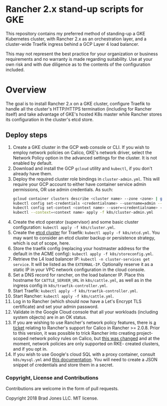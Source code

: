 # Rancher 2.x stand-up scripts for GKE

This repository contains my preferred method of standing-up
a GKE Kubernetes cluster, with Rancher 2.x as an orchestration
layer, and a cluster-wide Traefik ingress behind a GCP Layer 4
load balancer.

This may not represent the best practice for your organization
or business requirements and no warranty is made regarding
suitability. Use at your own risk and with due diligence as to
the contents of the configuration included.

# Overview

The goal is to install Rancher 2.x on a GKE cluster, configure
Traefik to handle all the cluster's HTTP/HTTPS termination
(including for Rancher itself) and take advantage of GKE's hosted
K8s master while Rancher stores its configuration in the cluster's
etcd store.

## Deploy steps

1. Create a GKE cluster in the GCP web console or CLI. If you
    wish to employ network policies on Calico, GKE's network
    driver, select the Network Policy option in the advanced
    settings for the cluster. It is not enabled by default.
1. Download and install the GCP `gcloud` utility and `kubectl`,
    if you don't already have them.
1. Deploy the required cluster role bindings in `cluster-admin.yml`.
    This will require your GCP account to either have container
    service admin permissions, OR use admin credentials.
    As such:
    ```bash
    gcloud container clusters describe <cluster name> --zone <zone> | grep password
    kubectl config set-credentials <credentialname> --username=admin --password=<password from above>
    kubectl config set-context <context name> --user=<credentialname> --cluster=<full GKE cluster name>
    kubectl --context=<context name> apply -f k8s/cluster-admin.yml
    ```
1. Create the etcd operator (supervisor) and some basic cluster
    configuration: `kubectl apply -f k8s/cluster.yml`.
1. Create the [etcd cluster](https://docs.traefik.io/user-guide/kv-config/)
    for Traefik: `kubectl apply -f k8s/etcd.yml`.
    You may want to consider an etcd cluster backup or persistence
    strategy, which is out of scope, here.
1. Store the traefik config (replacing your hostmaster address
    for the default in the ACME config):
    `kubectl apply -f k8s/storeconfig.yml`.
1. Retrieve the L4 load balancer IP: `kubectl -n cluster-services get service`.
    It will be listed as the `EXTERNAL-IP`. Optionally reserve it
    as a static IP in your VPC network configuration in the cloud
    console.
1. Set a DNS record for rancher, on the load balancer IP. Place
    this hostname for `CATTLE_SERVER_URL` in `k8s/cattle.yml`,
    as well as in the ingress config in `k8s/traefik-controller.yml`.
1. Start Traefik: `kubectl apply -f k8s/traefik-controller.yml`.
1. Start Rancher: `kubectl apply -f k8s/cattle.yml`.
1. Log in to Rancher (which should now have a Let's Encrypt TLS
    certificate) and set your admin password.
1. Validate in the Google Cloud console that all your workloads
    (including system objects) are in an OK status.
1. If you are wishing to use Rancher's network policy features,
    there is [a ticket](https://github.com/rancher/rancher/issues/14085)
    relating to Rancher's support for Calico in Rancher >= 2.0.8.
    Prior to this version, it was possible to trick Rancher into
    creating project-scoped network policy rules on Calico, but
    [this was changed](https://github.com/rancher/rancher/releases/tag/v2.0.8)
    and at the moment, network policies are only supported on RKE-
    created clusters, and if you opt in.
1. If you wish to use Google's cloud SQL with a proxy container,
    consult `k8s/mysql.yml` and [this documentation](https://cloud.google.com/sql/docs/mysql/connect-kubernetes-engine).
    You will need to create a JSON snippet of credentials and store
    them in a secret.
    
### Copyright, License and Contributions

Contributions are welcome in the form of pull requests.

Copyright 2018 Brad Jones LLC. MIT license.
